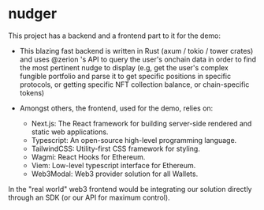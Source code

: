 # nudger

This project has a backend and a frontend part to it for the demo:
- This blazing fast backend is written in Rust (axum / tokio / tower crates) and uses @zerion 's API to query the user's onchain data in order to find the most pertinent nudge to display (e.g, get the user's complex fungible portfolio and parse it to get specific positions in specific protocols, or getting specific NFT collection balance, or chain-specific tokens)

- Amongst others, the frontend, used for the demo, relies on:
    - Next.js: The React framework for building server-side rendered and static web applications.
    - Typescript: An open-source high-level programming language.
    - TailwindCSS: Utility-first CSS framework for styling.
    - Wagmi: React Hooks for Ethereum.
    - Viem: Low-level typescript interface for Ethereum.
    - Web3Modal: Web3 provider solution for all Wallets.

In the "real world" web3 frontend would be integrating our solution directly through an SDK (or our API for maximum control).
